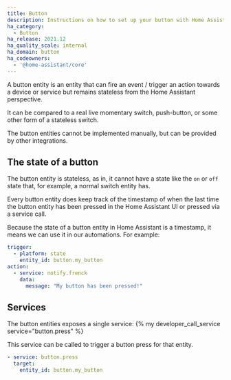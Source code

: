 ```yaml
---
title: Button
description: Instructions on how to set up your button with Home Assistant.
ha_category:
  - Button
ha_release: 2021.12
ha_quality_scale: internal
ha_domain: button
ha_codeowners:
  - '@home-assistant/core'
---
```


A button entity is an entity that can fire an event / trigger an action towards
a device or service but remains stateless from the Home Assistant perspective.

It can be compared to a real live momentary switch, push-button, or some other
form of a stateless switch.

The button entities cannot be implemented manually, but can be provided by
other integrations.

## The state of a button

The button entity is stateless, as in, it cannot have a state like the `on` or
`off` state that, for example, a normal switch entity has.

Every button entity does keep track of the timestamp of when the last time
the button entity has been pressed in the Home Assistant UI or pressed via
a service call.

Because the state of a button entity in Home Assistant is a timestamp, it
means we can use it in our automations. For example:

```yaml
trigger:
  - platform: state
    entity_id: button.my_button
action:
  - service: notify.frenck
    data:
      message: "My button has been pressed!"
```

## Services

The button entities exposes a single service: {% my developer_call_service service="button.press" %}

This service can be called to trigger a button press for that entity.

```yaml
- service: button.press
  target:
    entity_id: button.my_button
```
